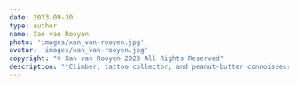```yaml
---
date: 2023-09-30
type: author
name: Xan van Rooyen
photo: 'images/xan_van-rooyen.jpg'
avatar: 'images/xan_van-rooyen.jpg'
copyright: "© Xan van Rooyen 2023 All Rights Reserved"
description: "*Climber, tattoo collector, and peanut-butter connoisseur,* ***Xan van Rooyen*** *is an autistic, non-binary storyteller from South Africa, currently living in Finland. You can find Xan’s stories in the likes of* Three-Lobed Burning Eye, Daily Science Fiction, *and* Galaxy’s Edge *among others. They have also written several novels including YA fantasy* My Name is Magic, *and adult arcanopunk novel* Silver Helix. *Xan is also part of the Sauutiverse, an African writer’s collective with their first anthology due out this November from Android Press. Feel free to say hi on [their socials](https://linktr.ee/xanvanrooyen).*"
---
```


